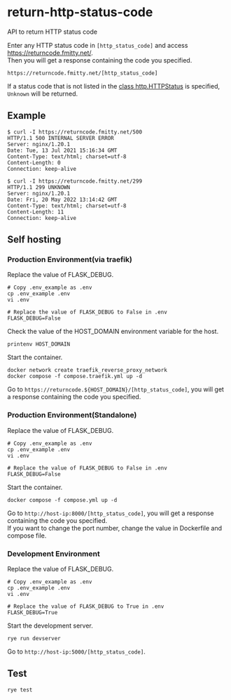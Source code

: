 # return-http-status-code
API to return HTTP status code

Enter any HTTP status code in `[http_status_code]` and access https://returncode.fmitty.net/.  
Then you will get a response containing the code you specified.
```
https://returncode.fmitty.net/[http_status_code]
```

If a status code that is not listed in the [class http.HTTPStatus](https://docs.python.org/3/library/http.html#http-status-codes) is specified, `Unknown` will be returned.
## Example
```Shell
$ curl -I https://returncode.fmitty.net/500
HTTP/1.1 500 INTERNAL SERVER ERROR
Server: nginx/1.20.1
Date: Tue, 13 Jul 2021 15:16:34 GMT
Content-Type: text/html; charset=utf-8
Content-Length: 0
Connection: keep-alive

$ curl -I https://returncode.fmitty.net/299
HTTP/1.1 299 UNKNOWN
Server: nginx/1.20.1
Date: Fri, 20 May 2022 13:14:42 GMT
Content-Type: text/html; charset=utf-8
Content-Length: 11
Connection: keep-alive
```
## Self hosting
### Production Environment(via traefik)
Replace the value of FLASK_DEBUG.
```
# Copy .env_example as .env
cp .env_example .env
vi .env
```
```
# Replace the value of FLASK_DEBUG to False in .env
FLASK_DEBUG=False
```
Check the value of the HOST_DOMAIN environment variable for the host.
```
printenv HOST_DOMAIN
```
Start the container.
```
docker network create traefik_reverse_proxy_network
docker compose -f compose.traefik.yml up -d
```
Go to `https://returncode.${HOST_DOMAIN}/[http_status_code]`, you will get a response containing the code you specified.  
### Production Environment(Standalone)
Replace the value of FLASK_DEBUG.
```
# Copy .env_example as .env
cp .env_example .env
vi .env
```
```
# Replace the value of FLASK_DEBUG to False in .env
FLASK_DEBUG=False
```
Start the container.
```
docker compose -f compose.yml up -d
```
Go to `http://host-ip:8000/[http_status_code]`, you will get a response containing the code you specified.  
If you want to change the port number, change the value in Dockerfile and compose file.
### Development Environment
Replace the value of FLASK_DEBUG.
```
# Copy .env_example as .env
cp .env_example .env
vi .env
```
```
# Replace the value of FLASK_DEBUG to True in .env
FLASK_DEBUG=True
```
Start the development server.
```
rye run devserver
```
Go to `http://host-ip:5000/[http_status_code]`.

## Test
```
rye test
```